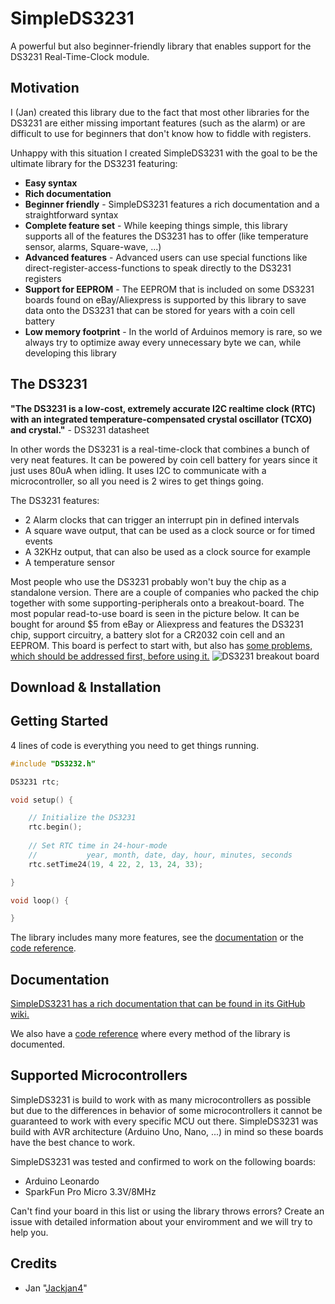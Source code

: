 # SimpleDS3231

A powerful but also beginner-friendly library that enables support for the DS3231 Real-Time-Clock module.


## Motivation

I (Jan) created this library due to the fact that most other libraries for the DS3231 are either missing important features (such as the alarm) or are difficult to use for beginners that don't know how to fiddle with registers.

Unhappy with this situation I created SimpleDS3231 with the goal to be the ultimate library for the DS3231 featuring:

- **Easy syntax**
- **Rich documentation**
- **Beginner friendly** - SimpleDS3231 features a rich documentation and a straightforward syntax
- **Complete feature set** - While keeping things simple, this library supports all of the features the DS3231 has to offer (like temperature sensor, alarms, Square-wave, ...)
- **Advanced features** - Advanced users can use special functions like direct-register-access-functions to speak directly to the DS3231 registers
- **Support for EEPROM** - The EEPROM that is included on some DS3231 boards found on eBay/Aliexpress is supported by this library to save data onto the DS3231 that can be stored for years with a coin cell battery
- **Low memory footprint** - In the world of Arduinos memory is rare, so we always try to optimize away every unnecessary byte we can, while developing this library


## The DS3231

**"The DS3231 is a low-cost, extremely accurate I2C realtime clock (RTC) with an integrated temperature-compensated crystal oscillator (TCXO) and crystal."** - DS3231 datasheet

In other words the DS3231 is a real-time-clock that combines a bunch of very neat features. It can be powered by coin cell battery for years since it just uses 80uA when idling. It uses I2C to communicate with a microcontroller, so all you need is 2 wires to get things going.

The DS3231 features:
- 2 Alarm clocks that can trigger an interrupt pin in defined intervals
- A square wave output, that can be used as a clock source or for timed events
- A 32KHz output, that can also be used as a clock source for example
- A temperature sensor


Most people who use the DS3231 probably won't buy the chip as a standalone version. There are a couple of companies who packed the chip together with some supporting-peripherals onto a breakout-board. The most popular read-to-use board is seen in the picture below. It can be bought for around $5 from eBay or Aliexpress and features the DS3231 chip, support circuitry, a battery slot for a CR2032 coin cell and an EEPROM. This board is perfect to start with, but also has [some problems, which should be addressed first, before using it.](https://github.com/Jackjan4/SimpleDS3231/wiki/Problems-with-the-cheap-boards-from-eBay-&-Aliexpress!)
![DS3231 breakout board](https://www.wiltronics.com.au/wp-content/uploads/images/make-and-create/ds3231-high-precision-real-time-clock-module-bottom.jpg)


## Download & Installation


## Getting Started

4 lines of code is everything you need to get things running.

```c++
#include "DS3232.h"

DS3231 rtc;

void setup() {

    // Initialize the DS3231
    rtc.begin();
    
    // Set RTC time in 24-hour-mode
    //           year, month, date, day, hour, minutes, seconds
    rtc.setTime24(19, 4 22, 2, 13, 24, 33);

}

void loop() {

}
```

The library includes many more features, see the [documentation](https://github.com/Jackjan4/SimpleDS3231/wiki) or the [code reference]().
## Documentation

[SimpleDS3231 has a rich documentation that can be found in its GitHub wiki.](https://github.com/Jackjan4/SimpleDS3231/wiki)

We also have a [code reference]() where every method of the library is documented.

## Supported Microcontrollers

SimpleDS3231 is build to work with as many microcontrollers as possible but due to the differences in behavior of some microcontrollers it cannot be guaranteed to work with every specific MCU out there. SimpleDS3231 was build with AVR architecture (Arduino Uno, Nano, ...) in mind so these boards have the best chance to work.

SimpleDS3231 was tested and confirmed to work on the following boards:

- Arduino Leonardo
- SparkFun Pro Micro 3.3V/8MHz


Can't find your board in this list or using the library throws errors? Create an issue with detailed information about your enviromment and we will try to help you.

## Credits

- Jan "[Jackjan4](https://github.com/Jackjan4)"
